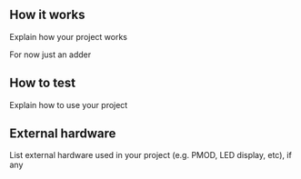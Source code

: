 <!---

This file is used to generate your project datasheet. Please fill in the information below and delete any unused
sections.

You can also include images in this folder and reference them in the markdown. Each image must be less than
512 kb in size, and the combined size of all images must be less than 1 MB.
-->

## How it works

Explain how your project works

For now just an adder

## How to test

Explain how to use your project

## External hardware

List external hardware used in your project (e.g. PMOD, LED display, etc), if any

